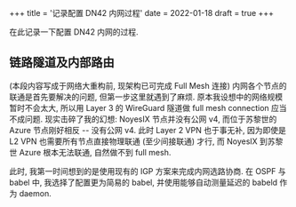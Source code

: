 +++
title = '记录配置 DN42 内网过程'
date = 2022-01-18
draft = true
+++

在此记录一下配置 DN42 内网的过程.

## 链路隧道及内部路由

(本段内容写成于网络大重构前, 现架构已可完成 Full Mesh 连接)
内网各个节点的联通是首先要解决的问题, 但第一步这里就遇到了麻烦. 原本我设想中的网络规模暂时不会太大, 所以用 Layer 3 的 WireGuard 隧道做 full mesh connection 应当不成问题. 现实击碎了我的幻想: NoyesIX 节点并没有公网 v4, 而位于苏黎世的 Azure 节点刚好相反 -- 没有公网 v4. 此时 Layer 2 VPN 也于事无补, 因为即使是 L2 VPN 也需要所有节点直接物理联通 (至少间接联通) 才行, 而 NoyesIX 到苏黎世 Azure 根本无法联通, 自然做不到 full mesh.

此时, 我第一时间想到的是使用现有的 IGP 方案来完成内网选路协商. 在 OSPF 与 babel 中, 我选择了配置更为简易的 babel, 并使用能够自动测量延迟的 babeld 作为 daemon.
